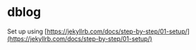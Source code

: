 # dblog

Set up using [https://jekyllrb.com/docs/step-by-step/01-setup/](https://jekyllrb.com/docs/step-by-step/01-setup/)
